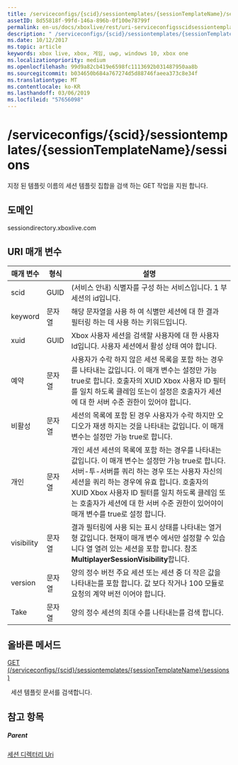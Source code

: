 ```yaml
---
title: /serviceconfigs/{scid}/sessiontemplates/{sessionTemplateName}/sessions
assetID: 8d55818f-99fd-146a-896b-0f100e78799f
permalink: en-us/docs/xboxlive/rest/uri-serviceconfigsscidsessiontemplatessessiontemplatenamesessions.html
description: " /serviceconfigs/{scid}/sessiontemplates/{sessionTemplateName}/sessions"
ms.date: 10/12/2017
ms.topic: article
keywords: xbox live, xbox, 게임, uwp, windows 10, xbox one
ms.localizationpriority: medium
ms.openlocfilehash: 99d9a82cb419e6598fc1113692b031487950aa8b
ms.sourcegitcommit: b034650b684a767274d5d88746faeea373c8e34f
ms.translationtype: MT
ms.contentlocale: ko-KR
ms.lasthandoff: 03/06/2019
ms.locfileid: "57656098"
---
```

# <a name="serviceconfigsscidsessiontemplatessessiontemplatenamesessions"></a>/serviceconfigs/{scid}/sessiontemplates/{sessionTemplateName}/sessions
지정 된 템플릿 이름의 세션 템플릿 집합을 검색 하는 GET 작업을 지원 합니다. 
<a id="ID4EO"></a>

 
## <a name="domain"></a>도메인
sessiondirectory.xboxlive.com  
<a id="ID4ET"></a>

 
## <a name="uri-parameters"></a>URI 매개 변수
 
| 매개 변수| 형식| 설명| 
| --- | --- | --- | 
| scid| GUID| (서비스 안내) 식별자를 구성 하는 서비스입니다. 1 부 세션의 id입니다.| 
| keyword| 문자열| 해당 문자열을 사용 하 여 식별만 세션에 대 한 결과 필터링 하는 데 사용 하는 키워드입니다.| 
| xuid| GUID| Xbox 사용자 세션을 검색할 사용자에 대 한 사용자 Id입니다. 사용자 세션에서 활성 상태 여야 합니다. | 
| 예약| 문자열| 사용자가 수락 하지 않은 세션 목록을 포함 하는 경우를 나타내는 값입니다. 이 매개 변수는 설정만 가능 true로 합니다. 호출자의 XUID Xbox 사용자 ID 필터를 일치 하도록 클레임 또는이 설정은 호출자가 세션에 대 한 서버 수준 권한이 있어야 합니다. | 
| 비활성| 문자열| 세션의 목록에 포함 된 경우 사용자가 수락 하지만 오디오가 재생 하지는 것을 나타내는 값입니다. 이 매개 변수는 설정만 가능 true로 합니다. | 
| 개인| 문자열| 개인 세션 세션의 목록에 포함 하는 경우를 나타내는 값입니다. 이 매개 변수는 설정만 가능 true로 합니다. 서버-투-서버를 쿼리 하는 경우 또는 사용자 자신의 세션을 쿼리 하는 경우에 유효 합니다. 호출자의 XUID Xbox 사용자 ID 필터를 일치 하도록 클레임 또는 호출자가 세션에 대 한 서버 수준 권한이 있어야이 매개 변수를 true로 설정 합니다. | 
| visibility| 문자열| 결과 필터링에 사용 되는 표시 상태를 나타내는 열거형 값입니다. 현재이 매개 변수 에서만 설정할 수 있습니다 열 열려 있는 세션을 포함 합니다. 참조 <b>MultiplayerSessionVisibility</b>합니다. | 
| version| 문자열| 양의 정수 버전 주요 세션 또는 세션 중 더 작은 값을 나타내는를 포함 합니다. 값 보다 작거나 100 모듈로 요청의 계약 버전 이어야 합니다. | 
| Take| 문자열| 양의 정수 세션의 최대 수를 나타내는를 검색 합니다.| 
  
<a id="ID4EZD"></a>

 
## <a name="valid-methods"></a>올바른 메서드

[GET (/serviceconfigs/{scid}/sessiontemplates/{sessionTemplateName}/sessions)](uri-serviceconfigsscidsessiontemplatessessiontemplatenamesessionsget.md)

&nbsp;&nbsp;세션 템플릿 문서를 검색합니다.
 
<a id="ID4EDE"></a>

 
## <a name="see-also"></a>참고 항목
 
<a id="ID4EFE"></a>

 
##### <a name="parent"></a>Parent 

[세션 디렉터리 Uri](atoc-reference-sessiondirectory.md)

   